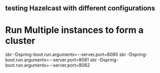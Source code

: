testing Hazelcast with different configurations
---


# Run Multiple instances to form a cluster

sbr -Dspring-boot.run.arguments=--server.port=8080
sbr -Dspring-boot.run.arguments=--server.port=8081
sbr -Dspring-boot.run.arguments=--server.port=8082
